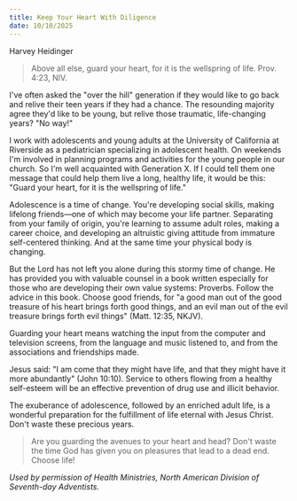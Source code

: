 ```yaml
---
title: Keep Your Heart With Diligence
date: 10/10/2025
---
```


Harvey Heidinger

> <p></p>
> Above all else, guard your heart, for it is the wellspring of life. Prov. 4:23, NIV.

I've often asked the "over the hill" generation if they would like to go back and relive their teen years if they had a chance. The resounding majority agree they'd like to be young, but relive those traumatic, life-changing years? "No way!"

I work with adolescents and young adults at the University of California at Riverside as a pediatrician specializing in adolescent health. On weekends I'm involved in planning programs and activities for the young people in our church. So I'm well acquainted with Generation X. If I could tell them one message that could help them live a long, healthy life, it would be this: "Guard your heart, for it is the wellspring of life."

Adolescence is a time of change. You're developing social skills, making lifelong friends—one of which may become your life partner. Separating from your family of origin, you're learning to assume adult roles, making a career choice, and developing an altruistic giving attitude from immature self-centered thinking. And at the same time your physical body is changing.

But the Lord has not left you alone during this stormy time of change. He has provided you with valuable counsel in a book written especially for those who are developing their own value systems: Proverbs. Follow the advice in this book. Choose good friends, for "a good man out of the good treasure of his heart brings forth good things, and an evil man out of the evil treasure brings forth evil things" (Matt. 12:35, NKJV).

Guarding your heart means watching the input from the computer and television screens, from the language and music listened to, and from the associations and friendships made.

Jesus said: "I am come that they might have life, and that they might have it more abundantly" (John 10:10). Service to others flowing from a healthy self-esteem will be an effective prevention of drug use and illicit behavior.

The exuberance of adolescence, followed by an enriched adult life, is a wonderful preparation for the fulfillment of life eternal with Jesus Christ. Don't waste these precious years.

> <callout></callout>
> Are you guarding the avenues to your heart and head? Don't waste the time God has given you on pleasures that lead to a dead end. Choose life!

_Used by permission of Health Ministries, North American Division of Seventh-day Adventists._